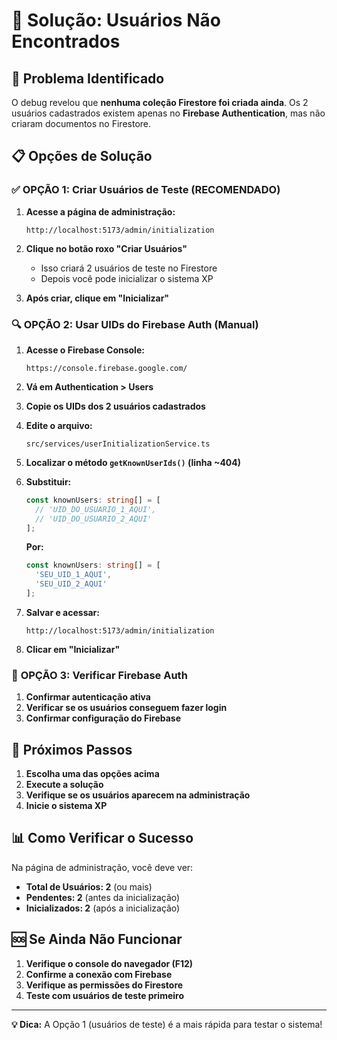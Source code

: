 # 🔧 Solução: Usuários Não Encontrados

## 🎯 Problema Identificado

O debug revelou que **nenhuma coleção Firestore foi criada ainda**. Os 2 usuários cadastrados existem apenas no **Firebase Authentication**, mas não criaram documentos no Firestore.

## 📋 Opções de Solução

### ✅ **OPÇÃO 1: Criar Usuários de Teste (RECOMENDADO)**

1. **Acesse a página de administração:**
   ```
   http://localhost:5173/admin/initialization
   ```

2. **Clique no botão roxo "Criar Usuários"**
   - Isso criará 2 usuários de teste no Firestore
   - Depois você pode inicializar o sistema XP

3. **Após criar, clique em "Inicializar"**

### 🔍 **OPÇÃO 2: Usar UIDs do Firebase Auth (Manual)**

1. **Acesse o Firebase Console:**
   ```
   https://console.firebase.google.com/
   ```

2. **Vá em Authentication > Users**

3. **Copie os UIDs dos 2 usuários cadastrados**

4. **Edite o arquivo:**
   ```
   src/services/userInitializationService.ts
   ```

5. **Localizar o método `getKnownUserIds()` (linha ~404)**

6. **Substituir:**
   ```typescript
   const knownUsers: string[] = [
     // 'UID_DO_USUARIO_1_AQUI',
     // 'UID_DO_USUARIO_2_AQUI'
   ];
   ```

   **Por:**
   ```typescript
   const knownUsers: string[] = [
     'SEU_UID_1_AQUI',
     'SEU_UID_2_AQUI'
   ];
   ```

7. **Salvar e acessar:**
   ```
   http://localhost:5173/admin/initialization
   ```

8. **Clicar em "Inicializar"**

### 🧪 **OPÇÃO 3: Verificar Firebase Auth**

1. **Confirmar autenticação ativa**
2. **Verificar se os usuários conseguem fazer login**
3. **Confirmar configuração do Firebase**

## 🚀 Próximos Passos

1. **Escolha uma das opções acima**
2. **Execute a solução**
3. **Verifique se os usuários aparecem na administração**
4. **Inicie o sistema XP**

## 📊 Como Verificar o Sucesso

Na página de administração, você deve ver:
- **Total de Usuários: 2** (ou mais)
- **Pendentes: 2** (antes da inicialização)
- **Inicializados: 2** (após a inicialização)

## 🆘 Se Ainda Não Funcionar

1. **Verifique o console do navegador (F12)**
2. **Confirme a conexão com Firebase**
3. **Verifique as permissões do Firestore**
4. **Teste com usuários de teste primeiro**

---

**💡 Dica:** A Opção 1 (usuários de teste) é a mais rápida para testar o sistema!